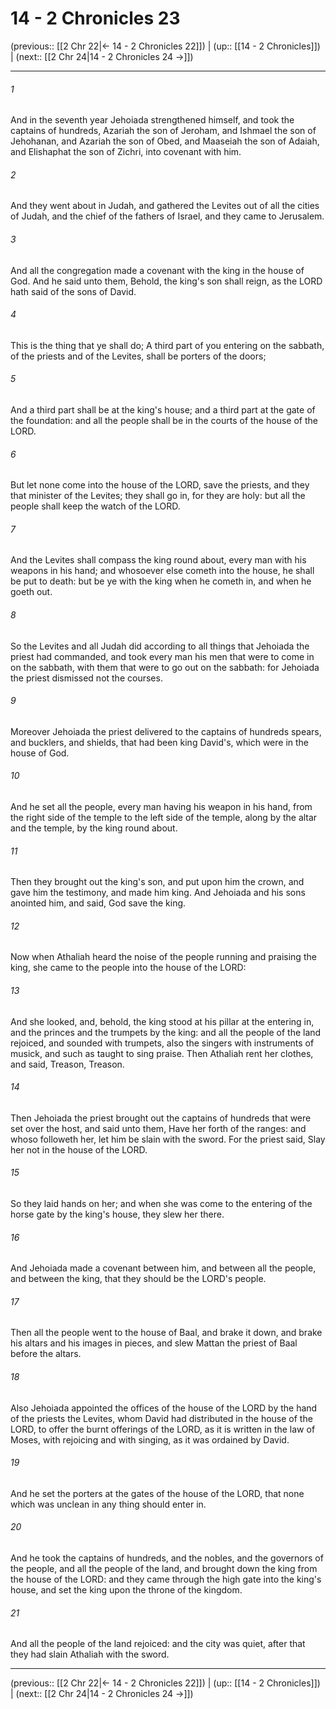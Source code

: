 # 14 - 2 Chronicles 23

(previous:: [[2 Chr 22|← 14 - 2 Chronicles 22]]) | (up:: [[14 - 2 Chronicles]]) | (next:: [[2 Chr 24|14 - 2 Chronicles 24 →]])

***


###### 1 
And in the seventh year Jehoiada strengthened himself, and took the captains of hundreds, Azariah the son of Jeroham, and Ishmael the son of Jehohanan, and Azariah the son of Obed, and Maaseiah the son of Adaiah, and Elishaphat the son of Zichri, into covenant with him. 

###### 2 
And they went about in Judah, and gathered the Levites out of all the cities of Judah, and the chief of the fathers of Israel, and they came to Jerusalem. 

###### 3 
And all the congregation made a covenant with the king in the house of God. And he said unto them, Behold, the king's son shall reign, as the LORD hath said of the sons of David. 

###### 4 
This is the thing that ye shall do; A third part of you entering on the sabbath, of the priests and of the Levites, shall be porters of the doors; 

###### 5 
And a third part shall be at the king's house; and a third part at the gate of the foundation: and all the people shall be in the courts of the house of the LORD. 

###### 6 
But let none come into the house of the LORD, save the priests, and they that minister of the Levites; they shall go in, for they are holy: but all the people shall keep the watch of the LORD. 

###### 7 
And the Levites shall compass the king round about, every man with his weapons in his hand; and whosoever else cometh into the house, he shall be put to death: but be ye with the king when he cometh in, and when he goeth out. 

###### 8 
So the Levites and all Judah did according to all things that Jehoiada the priest had commanded, and took every man his men that were to come in on the sabbath, with them that were to go out on the sabbath: for Jehoiada the priest dismissed not the courses. 

###### 9 
Moreover Jehoiada the priest delivered to the captains of hundreds spears, and bucklers, and shields, that had been king David's, which were in the house of God. 

###### 10 
And he set all the people, every man having his weapon in his hand, from the right side of the temple to the left side of the temple, along by the altar and the temple, by the king round about. 

###### 11 
Then they brought out the king's son, and put upon him the crown, and gave him the testimony, and made him king. And Jehoiada and his sons anointed him, and said, God save the king. 

###### 12 
Now when Athaliah heard the noise of the people running and praising the king, she came to the people into the house of the LORD: 

###### 13 
And she looked, and, behold, the king stood at his pillar at the entering in, and the princes and the trumpets by the king: and all the people of the land rejoiced, and sounded with trumpets, also the singers with instruments of musick, and such as taught to sing praise. Then Athaliah rent her clothes, and said, Treason, Treason. 

###### 14 
Then Jehoiada the priest brought out the captains of hundreds that were set over the host, and said unto them, Have her forth of the ranges: and whoso followeth her, let him be slain with the sword. For the priest said, Slay her not in the house of the LORD. 

###### 15 
So they laid hands on her; and when she was come to the entering of the horse gate by the king's house, they slew her there. 

###### 16 
And Jehoiada made a covenant between him, and between all the people, and between the king, that they should be the LORD's people. 

###### 17 
Then all the people went to the house of Baal, and brake it down, and brake his altars and his images in pieces, and slew Mattan the priest of Baal before the altars. 

###### 18 
Also Jehoiada appointed the offices of the house of the LORD by the hand of the priests the Levites, whom David had distributed in the house of the LORD, to offer the burnt offerings of the LORD, as it is written in the law of Moses, with rejoicing and with singing, as it was ordained by David. 

###### 19 
And he set the porters at the gates of the house of the LORD, that none which was unclean in any thing should enter in. 

###### 20 
And he took the captains of hundreds, and the nobles, and the governors of the people, and all the people of the land, and brought down the king from the house of the LORD: and they came through the high gate into the king's house, and set the king upon the throne of the kingdom. 

###### 21 
And all the people of the land rejoiced: and the city was quiet, after that they had slain Athaliah with the sword.

***

(previous:: [[2 Chr 22|← 14 - 2 Chronicles 22]]) | (up:: [[14 - 2 Chronicles]]) | (next:: [[2 Chr 24|14 - 2 Chronicles 24 →]])
